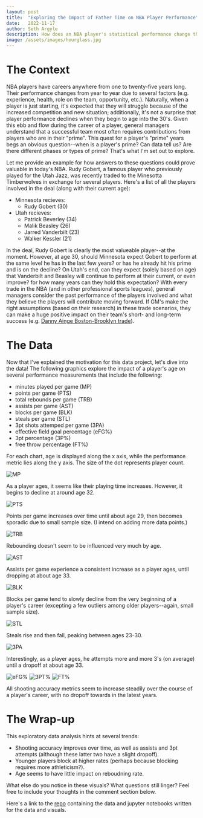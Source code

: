 ```yaml
---
layout: post
title:  "Exploring the Impact of Father Time on NBA Player Performance"
date:   2022-11-17
author: Seth Argyle
description: How does an NBA player's statistical performance change throughout their career? Read this blog to view some visuals exploring this question.
image: /assets/images/hourglass.jpg
---
```


# The Context
NBA players have careers anywhere from one to twenty-five years long. Their performance changes from year to year due to several factors (e.g. experience, health, role on the team, opportunity, etc.). Naturally, when a player is just starting, it's expected that they will struggle because of the increased competition and new situation; additionally, it's not a surprise that player performance declines when they begin to age into the 30's. Given this ebb and flow during the career of a player, general managers understand that a successful team most often requires contributions from players who are in their "prime". This quest for a player's "prime" years begs an obvious question--when is a player's prime? Can data tell us? Are there different phases or types of prime? That's what I'm set out to explore.

Let me provide an example for how answers to these questions could prove valuable in today's NBA. Rudy Gobert, a famous player who previously played for the Utah Jazz, was recently traded to the Minesotta Timberwolves in exchange for several players. Here's a list of all the players involved in the deal (along with their current age):
- Minnesota recieves:
  - Rudy Gobert (30)
- Utah recieves:
  - Patrick Beverley (34)
  - Malik Beasley (26)
  - Jarred Vanderbilt (23)
  - Walker Kessler (21)

In the deal, Rudy Gobert is clearly the most valueable player--at the moment. However, at age 30, should Minnesota expect Gobert to perform at the same level he has in the last few years? or has he already hit his prime and is on the decline? On Utah's end, can they expect (solely based on age) that Vanderbilt and Beasley will continue to perform at their current, or even improve? for how many years can they hold this expectation? With every trade in the NBA (and in other professional sports leagues), general managers consider the past performance of the players involved and what they believe the players will contribute moving forward. If GM's make the right assumptions (based on their research) in these trade scenarios, they can make a huge positive impact on their team's short- and long-term success (e.g. [Danny Ainge Boston-Brooklyn trade](https://bleacherreport.com/articles/1883640-boston-celtics-ripped-off-brooklyn-nets-with-kevin-garnett-and-paul-pierce-deal)).

# The Data
Now that I've explained the motivation for this data project, let's dive into the data! The following graphics explore the impact of a player's age on several performance measurements that include the following:
- minutes played per game (MP)
- points per game (PTS)
- total rebounds per game (TRB)
- assists per game (AST)
- blocks per game (BLK)
- steals per game (STL)
- 3pt shots attemped per game (3PA)
- effective field goal percentage (eFG%)
- 3pt percentage (3P%)
- free throw percentage (FT%)


For each chart, age is displayed along the x axis, while the performance metric lies along the y axis. The size of the dot represents player count.

<img src="https://raw.githubusercontent.com/shargyle/stat386-projects/main/assets/images/mp.png" alt="MP"/>

As a player ages, it seems like their playing time increases. However, it begins to decline at around age 32.

<img src="https://raw.githubusercontent.com/shargyle/stat386-projects/main/assets/images/PTS.png" alt="PTS"/>

Points per game increases over time until about age 29, then becomes sporadic due to small sample size. (I intend on adding more data points.)

<img src="https://raw.githubusercontent.com/shargyle/stat386-projects/main/assets/images/TRB.png" alt="TRB"/>

Rebounding doesn't seem to be influenced very much by age.

<img src="https://raw.githubusercontent.com/shargyle/stat386-projects/main/assets/images/AST.png" alt="AST"/>

Assists per game experience a consistent increase as a player ages, until dropping at about age 33.

<img src="https://raw.githubusercontent.com/shargyle/stat386-projects/main/assets/images/BLK.png" alt="BLK"/>

Blocks per game tend to slowly decline from the very beginning of a player's career (excepting a few outliers among older players--again, small sample size).

<img src="https://raw.githubusercontent.com/shargyle/stat386-projects/main/assets/images/STL.png" alt="STL"/>

Steals rise and then fall, peaking between ages 23-30.

<img src="https://raw.githubusercontent.com/shargyle/stat386-projects/main/assets/images/3PA.png" alt="3PA"/>

Interestingly, as a player ages, he attempts more and more 3's (on average) until a dropoff at about age 33.

<img src="https://raw.githubusercontent.com/shargyle/stat386-projects/main/assets/images/eFGpct.png" alt="eFG%"/>

<img src="https://raw.githubusercontent.com/shargyle/stat386-projects/main/assets/images/3pct.png" alt="3PT%"/>

<img src="https://raw.githubusercontent.com/shargyle/stat386-projects/main/assets/images/FTpct.png" alt="FT%"/>

All shooting accuracy metrics seem to increase steadily over the course of a player's career, with no dropoff towards in the latest years.

# The Wrap-up
This exploratory data analysis hints at several trends:
- Shooting accuracy improves over time, as well as assists and 3pt attempts (although these latter two have a slight dropoff).
- Younger players block at higher rates (perhaps because blocking requires more athleticism?).
- Age seems to have little impact on reboudning rate.

What else do you notice in these visuals? What questions still linger? Feel free to include your thoughts in the comment section below.


Here's a link to the [repo](https://github.com/shargyle/NBA-Analysis) containing the data and jupyter notebooks written for the data and visuals.

